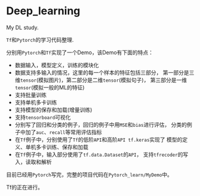 # Deep_learning
My DL study.

`Tf`和`Pytorch`的学习代码整理.

分别用`Pytorch`和`Tf`实现了一个Demo，该Demo有下面的特点：

* 数据输入，模型定义，训练的模块化
* 数据支持多输入的情况，这里的每一个样本的特征包括三部分，
第一部分是三维`tensor`(模拟图片)，第二部分是二维`tensor`(模拟句子)，
第三部分是一维`tensor`(模拟一般的ML的特征)
* 支持批量训练
* 支持单机多卡训练
* 支持模型的保存和加载(增量训练)
* 支持`tensorboard`可视化
* 分别写了回归和分类的例子，回归的例子中用`MSE`和`bias`进行评估，
分类的例子中加了`auc`、`recall`等常用评估指标
* 在`Tf`例子中，分别使用了`Tf`的低阶`API`和高阶`API tf.keras`实现了
模型的定义、单机多卡训练、保存和加载
* 在`Tf`例子中，输入部分使用了`tf.data.Dataset`的`API`，
支持`tfrecoder`的写入，读取和解析


目前已经用`Pytorch`写完，完整的项目代码在`Pytorch_learn/MyDemo`中。

Tf的正在进行。
